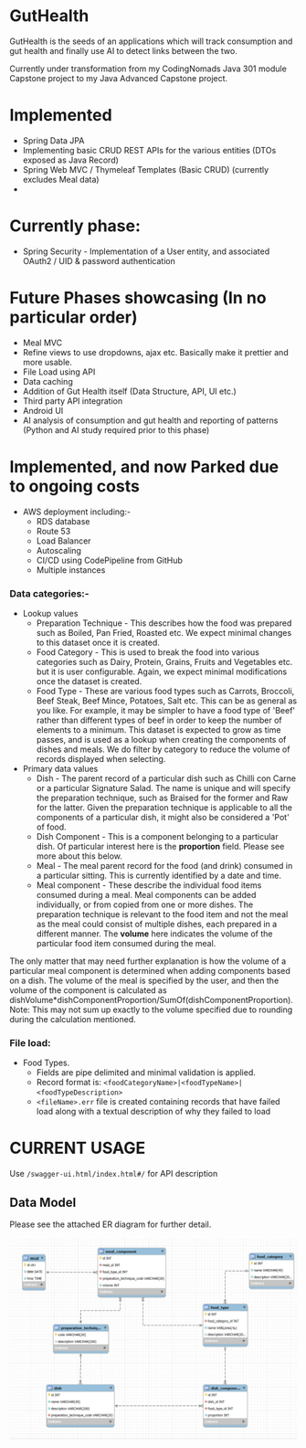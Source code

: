 # GutHealth

GutHealth is the seeds of an applications which will track consumption and gut health and finally use AI to detect links between the two.

Currently under transformation from my CodingNomads Java 301 module Capstone project to my Java Advanced Capstone project. 

# Implemented
- Spring Data JPA
- Implementing basic CRUD REST APIs for the various entities (DTOs exposed as Java Record)
- Spring Web MVC / Thymeleaf Templates (Basic CRUD) (currently excludes Meal data)
- 
# Currently phase:
- Spring Security - Implementation of a User entity, and associated OAuth2 / UID & password authentication



# Future Phases showcasing (In no particular order)
- Meal MVC
- Refine views to use dropdowns, ajax etc. Basically make it prettier and more usable.
- File Load using API
- Data caching
- Addition of Gut Health itself (Data Structure, API, UI etc.)
- Third party API integration
- Android UI
- AI analysis of consumption and gut health and reporting of patterns (Python and AI study required prior to this phase) 

# Implemented, and now Parked due to ongoing costs
- AWS deployment including:-
  - RDS database
  - Route 53
  - Load Balancer
  - Autoscaling
  - CI/CD using CodePipeline from GitHub
  - Multiple instances

### Data categories:-
- Lookup values
  - Preparation Technique - This describes how the food was prepared such as Boiled, Pan Fried, Roasted etc. We expect minimal changes to this dataset once it is created. 
  - Food Category - This is used to break the food into various categories such as Dairy, Protein, Grains, Fruits and Vegetables etc. but it is user configurable. Again, we expect minimal modifications once the dataset is created.
  - Food Type - These are various food types such as Carrots, Broccoli, Beef Steak, Beef Mince, Potatoes, Salt etc. This can be as general as you like. For example, it may be simpler to have a food type of 'Beef' rather than different types of beef in order to keep the number of elements to a minimum. This dataset is expected to grow as time passes, and is used as a lookup when creating the components of dishes and meals. We do filter by category to reduce the volume of records displayed when selecting.
- Primary data values
  - Dish - The parent record of a particular dish such as Chilli con Carne or a particular Signature Salad. The name is unique and will specify the preparation technique, such as Braised for the former and Raw for the latter. Given the preparation technique is applicable to all the components of a particular dish, it might also be considered a 'Pot' of food.
  - Dish Component - This is a component belonging to a particular dish. Of particular interest here is the **proportion** field. Please see more about this below.
  - Meal - The meal parent record for the food (and drink) consumed in a particular sitting. This is currently identified by a date and time. 
  - Meal component - These describe the individual food items consumed during a meal. Meal components can be added individually, or from copied from one or more dishes. The preparation technique is relevant to the food item and not the meal as the meal could consist of multiple dishes, each prepared in a different manner. The **volume** here indicates the volume of the particular food item consumed during the meal.

The only matter that may need further explanation is how the volume of a particular meal component is determined when adding components based on a dish. The volume of the meal is specified by the user, and then the volume of the component is calculated as dishVolume*dishComponentProportion/SumOf(dishComponentProportion). Note: This may not sum up exactly to the volume specified due to rounding during the calculation mentioned.

### File load:
- Food Types.
  - Fields are pipe delimited and minimal validation is applied.
  - Record format is: `<foodCategoryName>|<foodTypeName>|<foodTypeDescription>`
  - `<fileName>.err` file is created containing records that have failed load along with a textual description of why they failed to load

# CURRENT USAGE
Use `/swagger-ui.html/index.html#/` for API description

## Data Model
Please see the attached ER diagram for further detail.

![er-diagram.png](src/main/resources/er-diagram.png)